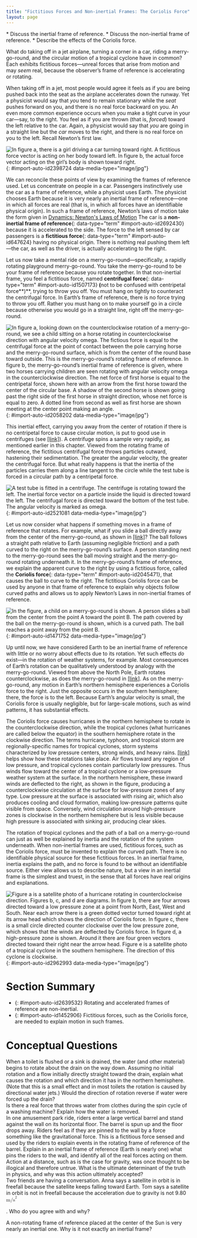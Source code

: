 ```yaml
---
title: "Fictitious Forces and Non-inertial Frames: The Coriolis Force"
layout: page
---
```



<div data-type="abstract" markdown="1">
* Discuss the inertial frame of reference.
* Discuss the non-inertial frame of reference.
* Describe the effects of the Coriolis force.

</div>

What do taking off in a jet airplane, turning a corner in a car, riding a merry-go-round, and the circular motion of a tropical cyclone have in common? Each exhibits fictitious forces—unreal forces that arise from motion and may *seem* real, because the observer’s frame of reference is accelerating or rotating.

When taking off in a jet, most people would agree it feels as if you are being pushed back into the seat as the airplane accelerates down the runway. Yet a physicist would say that *you* tend to remain stationary while the *seat* pushes forward on you, and there is no real force backward on you. An even more common experience occurs when you make a tight curve in your car—say, to the right. You feel as if you are thrown (that is, *forced*) toward the left relative to the car. Again, a physicist would say that *you* are going in a straight line but the *car* moves to the right, and there is no real force on you to the left. Recall Newton’s first law.

![In figure a, there is a girl driving a car turning toward right. A fictitious force vector is acting on her body toward left. In figure b, the actual force vector acting on the girl&#x2019;s body is shown toward right.](../resources/Figure_07_04_01a.jpg "(a) The car driver feels herself forced to the left relative to the car when she makes a right turn. This is a fictitious force arising from the use of the car as a frame of reference. (b) In the Earth&#x2019;s frame of reference, the driver moves in a straight line, obeying Newton&#x2019;s first law, and the car moves to the right. There is no real force to the left on the driver relative to Earth. There is a real force to the right on the car to make it turn."){: #import-auto-id2398724 data-media-type="image/jpg"}



We can reconcile these points of view by examining the frames of reference used. Let us concentrate on people in a car. Passengers instinctively use the car as a frame of reference, while a physicist uses Earth. The physicist chooses Earth because it is very nearly an inertial frame of reference—one in which all forces are real (that is, in which all forces have an identifiable physical origin). In such a frame of reference, Newton’s laws of motion take the form given in [Dynamics: Newton\'s Laws of Motion](/m42129) The car is a **non-inertial frame of reference**{: data-type="term" #import-auto-id2692430} because it is accelerated to the side. The force to the left sensed by car passengers is a **fictitious force**{: data-type="term" #import-auto-id647624} having no physical origin. There is nothing real pushing them left—the car, as well as the driver, is actually accelerating to the right.

Let us now take a mental ride on a merry-go-round—specifically, a rapidly rotating playground merry-go-round. You take the merry-go-round to be your frame of reference because you rotate together. In that non-inertial frame, you feel a fictitious force, named **centrifugal force**{: data-type="term" #import-auto-id1507173}<strong> (</strong>not to be confused with centripetal force**)**, trying to throw you off. You must hang on tightly to counteract the centrifugal force. In Earth’s frame of reference, there is no force trying to throw you off. Rather you must hang on to make yourself go in a circle because otherwise you would go in a straight line, right off the merry-go-round.

![In figure a, looking down on the counterclockwise rotation of a merry-go-round, we see a child sitting on a horse rotating in counterclockwise direction with angular velocity omega. The fictious force is equal to the centrifugal force at the point of contact between the pole carrying horse and the merry-go-round surface, which is from the center of the round base toward outside. This is the merry-go-round&#x2019;s rotating frame of reference. In figure b, the merry-go-round&#x2019;s inertial frame of reference is given, where two horses carrying children are seen rotating with angular velocity omega in the counterclockwise direction. The net force of first horse is equal to the centripetal force, shown here with an arrow from the first horse toward the center of the circular base. A shadow of the second horse is shown going past the right side of the first horse in straight direction, whose net force is equal to zero. A dotted line from second as well as first horse are shown meeting at the center point making an angle.](../resources/Figure_07_04_02a.jpg "(a) A rider on a merry-go-round feels as if he is being thrown off. This fictitious force is called the centrifugal force&#x2014;it explains the rider&#x2019;s motion in the rotating frame of reference.  (b) In an inertial frame of reference and according to Newton&#x2019;s laws, it is his inertia that carries him off and not a real force (the  unshaded rider has Fnet=0 size 12{F rSub { size 8{&quot;net&quot;} } =0} {} and heads in a straight line). A real force, Fcentripetal size 12{F rSub { size 8{&quot;centripetal&quot;} } } {}, is needed to cause a circular path. "){: #import-auto-id2058202 data-media-type="image/jpg"}



This inertial effect, carrying you away from the center of rotation if there is no centripetal force to cause circular motion, is put to good use in centrifuges (see [\[link\]](#import-auto-id2521081)). A centrifuge spins a sample very rapidly, as mentioned earlier in this chapter. Viewed from the rotating frame of reference, the fictitious centrifugal force throws particles outward, hastening their sedimentation. The greater the angular velocity, the greater the centrifugal force. But what really happens is that the inertia of the particles carries them along a line tangent to the circle while the test tube is forced in a circular path by a centripetal force.

 ![A test tube is fitted in a centrifuge. The centrifuge is rotating toward the left. The inertial force vector on a particle inside the liquid is directed toward the left. The  centrifugal force is directed toward the bottom of the test tube. The angular velocity is marked as omega.](../resources/Figure_07_04_03a.jpg "Centrifuges use inertia to perform their task. Particles in the fluid sediment come out because their inertia carries them away from the center of rotation. The large angular velocity of the centrifuge quickens the sedimentation. Ultimately, the particles will come into contact with the test tube walls, which will then supply the centripetal force needed to make them move in a circle of constant radius."){: #import-auto-id2521081 data-media-type="image/jpg"}

Let us now consider what happens if something moves in a frame of reference that rotates. For example, what if you slide a ball directly away from the center of the merry-go-round, as shown in [\[link\]](#import-auto-id1471752)? The ball follows a straight path relative to Earth (assuming negligible friction) and a path curved to the right on the merry-go-round’s surface. A person standing next to the merry-go-round sees the ball moving straight and the merry-go-round rotating underneath it. In the merry-go-round’s frame of reference, we explain the apparent curve to the right by using a fictitious force, called the **Coriolis force**{: data-type="term" #import-auto-id2045471}, that causes the ball to curve to the right. The fictitious Coriolis force can be used by anyone in that frame of reference to explain why objects follow curved paths and allows us to apply Newton’s Laws in non-inertial frames of reference.

![In the figure, a child on a merry-go-round is shown. A person slides a ball from the center from the point A toward the point B. The path covered by the ball on the merry-go-round is shown, which is a curved path. The ball reaches a point away from the point B.](../resources/Figure_07_04_04a.jpg "Looking down on the counterclockwise rotation of a merry-go-round, we see that a ball slid straight toward the edge follows a path curved to the right. The person slides the ball toward point B, starting at point A. Both points rotate to the shaded positions (A&#x2019; and B&#x2019;) shown in the time that the ball follows the curved path in the rotating frame and a straight path in Earth&#x2019;s frame."){: #import-auto-id1471752 data-media-type="image/jpg"}

Up until now, we have considered Earth to be an inertial frame of reference with little or no worry about effects due to its rotation. Yet such effects *do* exist—in the rotation of weather systems, for example. Most consequences of Earth’s rotation can be qualitatively understood by analogy with the merry-go-round. Viewed from above the North Pole, Earth rotates counterclockwise, as does the merry-go-round in [\[link\]](#import-auto-id1471752). As on the merry-go-round, any motion in Earth’s northern hemisphere experiences a Coriolis force to the right. Just the opposite occurs in the southern hemisphere; there, the force is to the left. Because Earth’s angular velocity is small, the Coriolis force is usually negligible, but for large-scale motions, such as wind patterns, it has substantial effects.

The Coriolis force causes hurricanes in the northern hemisphere to rotate in the counterclockwise direction, while the tropical cyclones (what hurricanes are called below the equator) in the southern hemisphere rotate in the clockwise direction. The terms hurricane, typhoon, and tropical storm are regionally-specific names for tropical cyclones, storm systems characterized by low pressure centers, strong winds, and heavy rains. [\[link\]](#import-auto-id2962993) helps show how these rotations take place. Air flows toward any region of low pressure, and tropical cyclones contain particularly low pressures. Thus winds flow toward the center of a tropical cyclone or a low-pressure weather system at the surface. In the northern hemisphere, these inward winds are deflected to the right, as shown in the figure, producing a counterclockwise circulation at the surface for low-pressure zones of any type. Low pressure at the surface is associated with rising air, which also produces cooling and cloud formation, making low-pressure patterns quite visible from space. Conversely, wind circulation around high-pressure zones is clockwise in the northern hemisphere but is less visible because high pressure is associated with sinking air, producing clear skies.

The rotation of tropical cyclones and the path of a ball on a merry-go-round can just as well be explained by inertia and the rotation of the system underneath. When non-inertial frames are used, fictitious forces, such as the Coriolis force, must be invented to explain the curved path. There is no identifiable physical source for these fictitious forces. In an inertial frame, inertia explains the path, and no force is found to be without an identifiable source. Either view allows us to describe nature, but a view in an inertial frame is the simplest and truest, in the sense that all forces have real origins and explanations.

 ![Figure a is a satellite photo of a hurricane rotating in counterclockwise direction. Figures b, c, and d are diagrams. In figure b, there are four arrows directed toward a low pressure zone at a point from North, East, West and South. Near each arrow there is a green dotted vector turned toward right at its arrow head which shows the direction of Coriolis force. In figure c, there is a small circle directed counter clockwise over the low pressure zone, which shows that the winds are deflected by Coriolis force. In figure d, a high-pressure zone is shown. Around it there are four green vectors directed toward their right near the arrow head. Figure e is a satellite photo of a tropical cyclone in the southern hemisphere. The direction of this cyclone is clockwise.](../resources/Figure_07_04_05a.jpg "(a) The counterclockwise rotation of this northern hemisphere hurricane is a major consequence of the Coriolis force. (credit: NASA)  (b) Without the Coriolis force, air would flow straight into a low-pressure zone, such as that found in tropical cyclones.  (c) The Coriolis force deflects the winds to the right, producing a counterclockwise rotation. (d) Wind flowing away from a high-pressure zone is also deflected to the right, producing a clockwise rotation.  (e) The opposite direction of rotation is produced by the Coriolis force in the southern hemisphere, leading to tropical cyclones. (credit: NASA)"){: #import-auto-id2962993 data-media-type="image/jpg"}

# Section Summary

* {: #import-auto-id2639532} Rotating and accelerated frames of reference are non-inertial.
* {: #import-auto-id1452906} Fictitious forces, such as the Coriolis force, are needed to explain motion in such frames.

# Conceptual Questions

<div data-type="exercise" data-label="conceptual-questions">
<div data-type="problem" markdown="1">
When a toilet is flushed or a sink is drained, the water (and other material) begins to rotate about the drain on the way down. Assuming no initial rotation and a flow initially directly straight toward the drain, explain what causes the rotation and which direction it has in the northern hemisphere. (Note that this is a small effect and in most toilets the rotation is caused by directional water jets.) Would the direction of rotation reverse if water were forced up the drain?

</div>
</div>

<div data-type="exercise" data-label="conceptual-questions">
<div data-type="problem" markdown="1">
Is there a real force that throws water from clothes during the spin cycle of a washing machine? Explain how the water is removed.

</div>
</div>

<div data-type="exercise" data-label="conceptual-questions">
<div data-type="problem" markdown="1">
In one amusement park ride, riders enter a large vertical barrel and stand against the wall on its horizontal floor. The barrel is spun up and the floor drops away. Riders feel as if they are pinned to the wall by a force something like the gravitational force. This is a fictitious force sensed and used by the riders to explain events in the rotating frame of reference of the barrel. Explain in an inertial frame of reference (Earth is nearly one) what pins the riders to the wall, and identify all of the real forces acting on them.

</div>
</div>

<div data-type="exercise" data-label="conceptual-questions">
<div data-type="problem" markdown="1">
Action at a distance, such as is the case for gravity, was once thought to be illogical and therefore untrue. What is the ultimate determinant of the truth in physics, and why was this action ultimately accepted?

</div>
</div>

<div data-type="exercise" data-label="conceptual-questions">
<div data-type="problem" markdown="1">
Two friends are having a conversation. Anna says a satellite in orbit is in freefall because the satellite keeps falling toward Earth. Tom says a satellite in orbit is not in freefall because the acceleration due to gravity is not 9.80 <math xmlns="http://www.w3.org/1998/Math/MathML"><semantics><mrow><mrow><msup><mtext>m/s</mtext><mrow><mn>2</mn></mrow></msup></mrow><mrow /></mrow><annotation encoding="StarMath 5.0"> size 12{"m/s" rSup { size 8{2} } } {}</annotation></semantics></math>

. Who do you agree with and why?

</div>
</div>

<div data-type="exercise" data-label="conceptual-questions">
<div data-type="problem" markdown="1">
A non-rotating frame of reference placed at the center of the Sun is very nearly an inertial one. Why is it not exactly an inertial frame?

</div>
</div>

